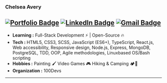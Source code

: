 ### Chelsea Avery
[![Portfolio Badge](https://img.shields.io/badge/website-000000?style=for-the-badge&logo=About.me&logoColor=white)](http://chelsea-avery.netlify.app/)
[![LinkedIn Badge](https://img.shields.io/badge/LinkedIn-0077B5?style=for-the-badge&logo=linkedin&logoColor=white)](https://www.linkedin.com/in/chelseaavery/)
[![Gmail Badge](https://img.shields.io/badge/Gmail-D14836?style=for-the-badge&logo=gmail&logoColor=white)](mailto:chelseaavery.js@gmail.com)
---------------------------------------------------------------------------------------------------------------------------------------------------------------------------------

-  **Learning :** Full-Stack Development :zap: | Open-Source :fire:	
-  **Tech :** HTML5, CSS3, SCSS, JavaScript (ES6+), TypeScript, React.js, Web accessibility, Responsive design, Node.js, Express, MongoDB, PostgreSQL, TDD, OOP, Agile methodologies, Linuxbased OS/Bash scripting
-  **Hobbies :** Painting :paintbrush: Video Games :video_game: Hiking & Camping :camping::hiking_boot: 
-  **Organization :** 100Devs

---------------------------------------------------------------------------------------------------------------------------------------------------------------------------------


